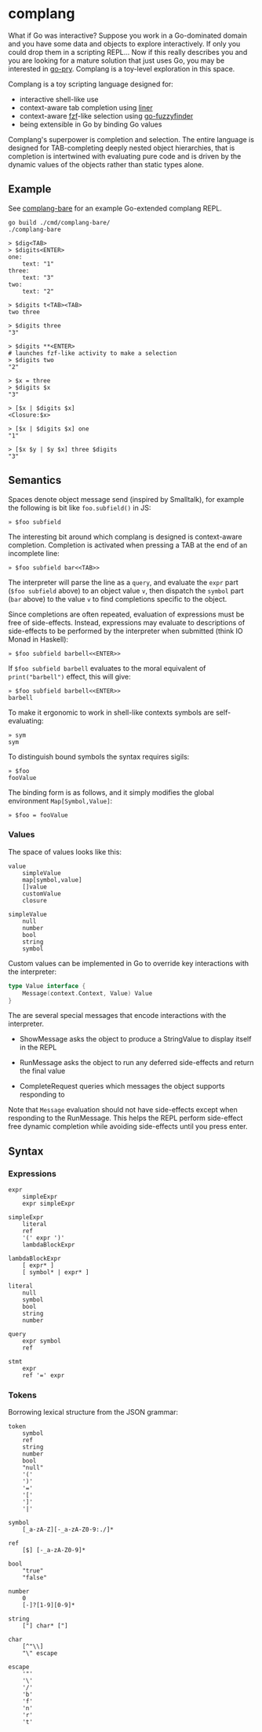 # complang

What if Go was interactive? Suppose you work in a Go-dominated domain and you have some data and
objects to explore interactively. If only you could drop them in a scripting REPL... Now if this
really describes you and you are looking for a mature solution that just uses Go, you may be
interested in [go-pry](https://github.com/d4l3k/go-pry). Complang is a toy-level exploration in this
space.

Complang is a toy scripting language designed for:

- interactive shell-like use
- context-aware tab completion using [liner](github.com/peterh/liner)
- context-aware [fzf](https://github.com/junegunn/fzf)-like selection using
  [go-fuzzyfinder](github.com/ktr0731/go-fuzzyfinder)
- being extensible in Go by binding Go values

Complang's superpower is completion and selection. The entire language is designed for
TAB-completing deeply nested object hierarchies, that is completion is intertwined with evaluating
pure code and is driven by the dynamic values of the objects rather than static types alone.

## Example

See [complang-bare](./cmd/complang-bare/main.go) for an example Go-extended complang REPL.

```
go build ./cmd/complang-bare/
./complang-bare

> $dig<TAB>
> $digits<ENTER>
one:
    text: "1"
three:
    text: "3"
two:
    text: "2"

> $digits t<TAB><TAB>
two three

> $digits three
"3"

> $digits **<ENTER>
# launches fzf-like activity to make a selection
> $digits two
"2"

> $x = three
> $digits $x
"3"

> [$x | $digits $x]
<Closure:$x>

> [$x | $digits $x] one
"1"

> [$x $y | $y $x] three $digits
"3"
```

## Semantics

Spaces denote object message send (inspired by Smalltalk), for example the following is bit like `foo.subfield()` in JS:

    » $foo subfield

The interesting bit around which complang is designed is context-aware completion. Completion is activated when pressing
a TAB at the end of an incomplete line:

    » $foo subfield bar<<TAB>>

The interpreter will parse the line as a `query`, and evaluate the `expr` part (`$foo subfield` above) to an object
value `v`, then dispatch the `symbol` part (`bar` above) to the value `v` to find completions specific to the object.

Since completions are often repeated, evaluation of expressions must be free of side-effects. Instead, expressions may
evaluate to descriptions of side-effects to be performed by the interpreter when submitted (think IO Monad in Haskell):

    » $foo subfield barbell<<ENTER>>

If `$foo subfield barbell` evaluates to the moral equivalent of `print("barbell")` effect, this will give:

    » $foo subfield barbell<<ENTER>>
    barbell

To make it ergonomic to work in shell-like contexts symbols are self-evaluating:

    » sym
    sym

To distinguish bound symbols the syntax requires sigils:

    » $foo
    fooValue

The binding form is as follows, and it simply modifies the global environment `Map[Symbol,Value]`:

    » $foo = fooValue

### Values

The space of values looks like this:

```
value
    simpleValue
    map[symbol,value]
    []value
    customValue
    closure

simpleValue
    null
    number
    bool
    string
    symbol
```

Custom values can be implemented in Go to override key interactions with the interpreter:

```go
type Value interface {
	Message(context.Context, Value) Value
}
```

The are several special messages that encode interactions with the interpreter.

- ShowMessage asks the object to produce a StringValue to display itself in the REPL

- RunMessage asks the object to run any deferred side-effects and return the final value

- CompleteRequest queries which messages the object supports responding to

Note that `Message` evaluation should not have side-effects except when responding to the
RunMessage. This helps the REPL perform side-effect free dynamic completion while avoiding
side-effects until you press enter.

## Syntax

### Expressions

```
expr
    simpleExpr
    expr simpleExpr

simpleExpr
    literal
    ref
    '(' expr ')'
    lambdaBlockExpr

lambdaBlockExpr
    [ expr* ]
    [ symbol* | expr* ]

literal
    null
    symbol
    bool
    string
    number

query
    expr symbol
    ref

stmt
    expr
    ref '=' expr
```

### Tokens

Borrowing lexical structure from the JSON grammar:

```
token
    symbol
    ref
    string
    number
    bool
    "null"
    '('
    ')'
    '='
    '['
    ']'
    '|'

symbol
    [_a-zA-Z][-_a-zA-Z0-9:./]*

ref
    [$] [-_a-zA-Z0-9]*

bool
    "true"
    "false"

number
    0
    [-]?[1-9][0-9]*

string
    ["] char* ["]

char
    [^"\\]
    "\" escape

escape
    '"'
    '\'
    '/'
    'b'
    'f'
    'n'
    'r'
    't'
```
